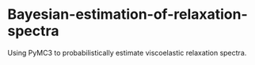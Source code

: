 # Bayesian-estimation-of-relaxation-spectra
Using PyMC3 to probabilistically estimate viscoelastic relaxation spectra.
